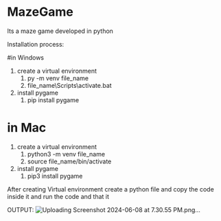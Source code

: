# MazeGame 

Its a maze game developed in python 

Installation process: 

#in Windows 

1. create a virtual environment
   1. py -m venv file_name
   2. file_name\Scripts\activate.bat
2. install pygame
   1. pip install pygame

# in Mac

1. create a virtual environment
   1. python3 -m venv file_name
   2. source file_name/bin/activate
2. install pygame
   1. pip3 install pygame

After creating Virtual environment create a python file and copy the code inside it and run the code and that it

OUTPUT: ![Uploading Screenshot 2024-06-08 at 7.30.55 PM.png…]()
